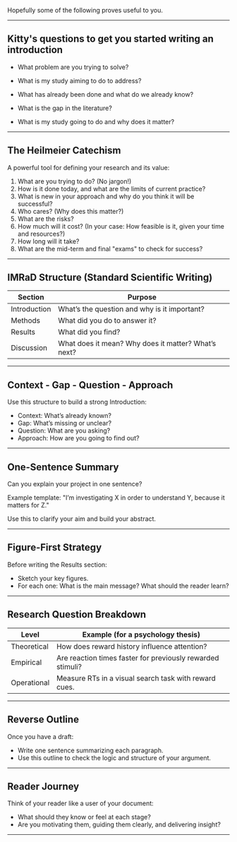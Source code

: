 Hopefully some of the following proves useful to you.

---

## Kitty's questions to get you started writing an introduction

* What problem are you trying to solve?

* What is my study aiming to do to address?

* What has already been done and what do we already know?

* What is the gap in the literature?

* What is my study going to do and why does it matter?

---

## The Heilmeier Catechism

A powerful tool for defining your research and its value:

1. What are you trying to do? (No jargon!)
2. How is it done today, and what are the limits of current practice?
3. What is new in your approach and why do you think it will be successful?
4. Who cares? (Why does this matter?)
5. What are the risks?
6. How much will it cost? (In your case: How feasible is it, given your time and resources?)
7. How long will it take?
8. What are the mid-term and final "exams" to check for success?

---

## IMRaD Structure (Standard Scientific Writing)

| Section      | Purpose                                                   |
|--------------|-----------------------------------------------------------|
| Introduction | What’s the question and why is it important?              |
| Methods      | What did you do to answer it?                             |
| Results      | What did you find?                                        |
| Discussion   | What does it mean? Why does it matter? What’s next?       |

---

## Context - Gap - Question - Approach

Use this structure to build a strong Introduction:

- Context: What’s already known?
- Gap: What’s missing or unclear?
- Question: What are you asking?
- Approach: How are you going to find out?

---

## One-Sentence Summary

Can you explain your project in one sentence?

Example template:
"I’m investigating X in order to understand Y, because it matters for Z."

Use this to clarify your aim and build your abstract.

---

## Figure-First Strategy

Before writing the Results section:

- Sketch your key figures.
- For each one: What is the main message? What should the reader learn?

---

## Research Question Breakdown

| Level         | Example (for a psychology thesis)                         |
|---------------|-----------------------------------------------------------|
| Theoretical   | How does reward history influence attention?              |
| Empirical     | Are reaction times faster for previously rewarded stimuli?|
| Operational   | Measure RTs in a visual search task with reward cues.     |

---

## Reverse Outline

Once you have a draft:

- Write one sentence summarizing each paragraph.
- Use this outline to check the logic and structure of your argument.

---

## Reader Journey

Think of your reader like a user of your document:

- What should they know or feel at each stage?
- Are you motivating them, guiding them clearly, and delivering insight?

---
